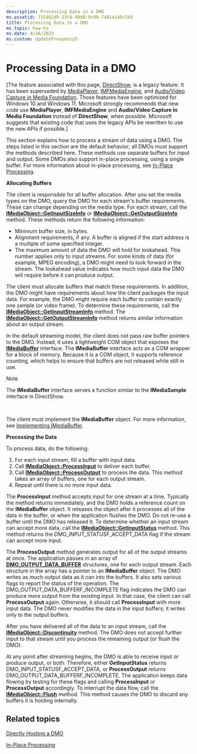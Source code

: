 ```yaml
---
description: Processing Data in a DMO
ms.assetid: 715482d9-23f4-40d0-9c09-7a81e148c543
title: Processing Data in a DMO
ms.topic: how-to
ms.date: 4/26/2023
ms.custom: UpdateFrequency5
---
```


# Processing Data in a DMO

\[The feature associated with this page, [DirectShow](/windows/win32/directshow/directshow), is a legacy feature. It has been superseded by [MediaPlayer](/uwp/api/Windows.Media.Playback.MediaPlayer), [IMFMediaEngine](/windows/win32/api/mfmediaengine/nn-mfmediaengine-imfmediaengine), and [Audio/Video Capture in Media Foundation](/windows/win32/medfound/audio-video-capture-in-media-foundation). Those features have been optimized for Windows 10 and Windows 11. Microsoft strongly recommends that new code use **MediaPlayer**, **IMFMediaEngine** and **Audio/Video Capture in Media Foundation** instead of **DirectShow**, when possible. Microsoft suggests that existing code that uses the legacy APIs be rewritten to use the new APIs if possible.\]

This section explains how to process a stream of data using a DMO. The steps listed in this section are the default behavior; all DMOs must support the methods described here. These methods use separate buffers for input and output. Some DMOs also support in-place processing, using a single buffer. For more information about in-place processing, see [In-Place Processing](in-place-processing.md).

**Allocating Buffers**

The client is responsible for all buffer allocation. After you set the media types on the DMO, query the DMO for each stream's buffer requirements. These can change depending on the media type. For each stream, call the [**IMediaObject::GetInputSizeInfo**](/previous-versions/windows/desktop/api/Mediaobj/nf-mediaobj-imediaobject-getinputsizeinfo) or [**IMediaObject::GetOutputSizeInfo**](/previous-versions/windows/desktop/api/Mediaobj/nf-mediaobj-imediaobject-getoutputsizeinfo) method. These methods return the following information:

-   Minimum buffer size, in bytes.
-   Alignment requirements, if any. A buffer is aligned if the start address is a multiple of some specified integer.
-   The maximum amount of data the DMO will hold for lookahead. This number applies only to input streams. For some kinds of data (for example, MPEG encoding), a DMO might need to look forward in the stream. The lookahead value indicates how much input data the DMO will require before it can produce output.

The client must allocate buffers that match these requirements. In addition, the DMO might have requirements about how the client packages the input data. For example, the DMO might require each buffer to contain exactly one sample (or video frame). To determine these requirements, call the [**IMediaObject::GetInputStreamInfo**](/previous-versions/windows/desktop/api/Mediaobj/nf-mediaobj-imediaobject-getinputstreaminfo) method. The [**IMediaObject::GetOutputStreamInfo**](/previous-versions/windows/desktop/api/Mediaobj/nf-mediaobj-imediaobject-getoutputstreaminfo) method returns similar information about an output stream.

In the default streaming model, the client does not pass raw buffer pointers to the DMO. Instead, it uses a lightweight COM object that exposes the [**IMediaBuffer**](/previous-versions/windows/desktop/api/Mediaobj/nn-mediaobj-imediabuffer) interface. The **IMediaBuffer** interface acts as a COM wrapper for a block of memory. Because it is a COM object, it supports reference counting, which helps to ensure that buffers are not released while still in use.

> [!Note]  
> The **IMediaBuffer** interface serves a function similar to the **IMediaSample** interface in DirectShow.

 

The client must implement the **IMediaBuffer** object. For more information, see [Implementing IMediaBuffer](implementing-imediabuffer.md).

**Processing the Data**

To process data, do the following:

1.  For each input stream, fill a buffer with input data.
2.  Call [**IMediaObject::ProcessInput**](/previous-versions/windows/desktop/api/Mediaobj/nf-mediaobj-imediaobject-processinput) to deliver each buffer.
3.  Call [**IMediaObject::ProcessOutput**](/previous-versions/windows/desktop/api/Mediaobj/nf-mediaobj-imediaobject-processoutput) to process the data. This method takes an array of buffers, one for each output stream.
4.  Repeat until there is no more input data.

The **ProcessInput** method accepts input for one stream at a time. Typically the method returns immediately, and the DMO holds a reference count on the **IMediaBuffer** object. It releases the object after it processes all of the data in the buffer, or when the application flushes the DMO. Do not re-use a buffer until the DMO has released it. To determine whether an input stream can accept more data, call the [**IMediaObject::GetInputStatus**](/previous-versions/windows/desktop/api/Mediaobj/nf-mediaobj-imediaobject-getinputstatus) method. This method returns the DMO\_INPUT\_STATUSF\_ACCEPT\_DATA flag if the stream can accept more input.

The **ProcessOutput** method generates output for all of the output streams at once. The application passes in an array of [**DMO\_OUTPUT\_DATA\_BUFFER**](/previous-versions/windows/desktop/api/Mediaobj/ns-mediaobj-dmo_output_data_buffer) structures, one for each output stream. Each structure in the array has a pointer to an **IMediaBuffer** object. The DMO writes as much output data as it can into the buffers. It also sets various flags to report the status of the operation. The DMO\_OUTPUT\_DATA\_BUFFERF\_INCOMPLETE flag indicates the DMO can produce more output from the existing input. In that case, the client can call **ProcessOutput** again. Otherwise, it should call **ProcessInput** with more input data. The DMO never modifies the data in the input buffers; it writes only to the output buffers.

After you have delivered all of the data to an input stream, call the [**IMediaObject::Discontinuity**](/previous-versions/windows/desktop/api/Mediaobj/nf-mediaobj-imediaobject-discontinuity) method. The DMO does not accept further input to that stream until you process the remaining output (or flush the DMO).

At any point after streaming begins, the DMO is able to receive input or produce output, or both. Therefore, either **GetInputStatus** returns DMO\_INPUT\_STATUSF\_ACCEPT\_DATA, or **ProcessOutput** returns DMO\_OUTPUT\_DATA\_BUFFERF\_INCOMPLETE. The application keeps data flowing by testing for these flags and calling **ProcessInput** or **ProcessOutput** accordingly. To interrupt the data flow, call the [**IMediaObject::Flush**](/previous-versions/windows/desktop/api/Mediaobj/nf-mediaobj-imediaobject-flush) method. This method causes the DMO to discard any buffers it is holding internally.

## Related topics

<dl> <dt>

[Directly Hosting a DMO](directly-hosting-a-dmo.md)
</dt> <dt>

[In-Place Processing](in-place-processing.md)
</dt> </dl>

 

 



